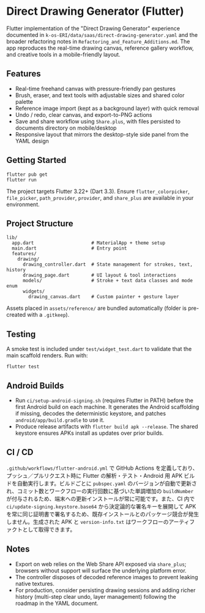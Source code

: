 # Direct Drawing Generator (Flutter)

Flutter implementation of the "Direct Drawing Generator" experience documented in `k-os-ERI/data/saas/direct-drawing-generator.yaml` and the broader refactoring notes in `Refactoring_and_Feature_Additions.md`. The app reproduces the real-time drawing canvas, reference gallery workflow, and creative tools in a mobile-friendly layout.

## Features

- Real-time freehand canvas with pressure-friendly pan gestures
- Brush, eraser, and text tools with adjustable sizes and shared color palette
- Reference image import (kept as a background layer) with quick removal
- Undo / redo, clear canvas, and export-to-PNG actions
- Save and share workflow using `Share.plus`, with files persisted to documents directory on mobile/desktop
- Responsive layout that mirrors the desktop-style side panel from the YAML design

## Getting Started

```
flutter pub get
flutter run
```

The project targets Flutter 3.22+ (Dart 3.3). Ensure `flutter_colorpicker`, `file_picker`, `path_provider`, `provider`, and `share_plus` are available in your environment.

## Project Structure

```
lib/
  app.dart                     # MaterialApp + theme setup
  main.dart                    # Entry point
  features/
    drawing/
      drawing_controller.dart  # State management for strokes, text, history
      drawing_page.dart        # UI layout & tool interactions
      models/                  # Stroke + text data classes and mode enum
      widgets/
        drawing_canvas.dart    # Custom painter + gesture layer
```

Assets placed in `assets/reference/` are bundled automatically (folder is pre-created with a `.gitkeep`).

## Testing

A smoke test is included under `test/widget_test.dart` to validate that the main scaffold renders. Run with:

```
flutter test
```

## Android Builds

- Run `ci/setup-android-signing.sh` (requires Flutter in PATH) before the first Android build on each machine. It generates the Android scaffolding if missing, decodes the deterministic keystore, and patches `android/app/build.gradle` to use it.
- Produce release artifacts with `flutter build apk --release`. The shared keystore ensures APKs install as updates over prior builds.

## CI / CD

`.github/workflows/flutter-android.yml` で GitHub Actions を定義しており、プッシュ／プルリクエスト時に Flutter の解析・テスト・Android 用 APK ビルドを自動実行します。ビルドごとに `pubspec.yaml` のバージョンが自動で更新され、コミット数とワークフローの実行回数に基づいた単調増加の `buildNumber` が付与されるため、端末への更新インストールが常に可能です。また、CI 内で `ci/update-signing.keystore.base64` から決定論的な署名キーを展開して APK を常に同じ証明書で署名するため、既存インストールとのパッケージ競合が発生しません。生成された APK と `version-info.txt` はワークフローのアーティファクトとして取得できます。

## Notes

- Export on web relies on the Web Share API exposed via `share_plus`; browsers without support will surface the underlying platform error.
- The controller disposes of decoded reference images to prevent leaking native textures.
- For production, consider persisting drawing sessions and adding richer history (multi-step clear undo, layer management) following the roadmap in the YAML document.
